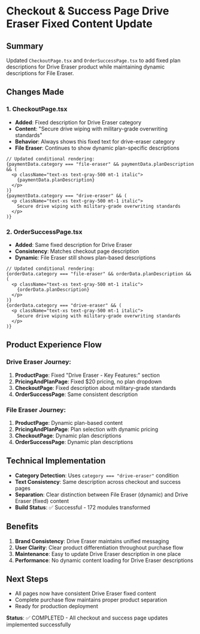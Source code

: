 # Checkout & Success Page Drive Eraser Fixed Content Update

## Summary
Updated `CheckoutPage.tsx` and `OrderSuccessPage.tsx` to add fixed plan descriptions for Drive Eraser product while maintaining dynamic descriptions for File Eraser.

## Changes Made

### 1. CheckoutPage.tsx
- **Added**: Fixed description for Drive Eraser category
- **Content**: "Secure drive wiping with military-grade overwriting standards"
- **Behavior**: Always shows this fixed text for drive-eraser category
- **File Eraser**: Continues to show dynamic plan-specific descriptions

```tsx
// Updated conditional rendering:
{paymentData.category === "file-eraser" && paymentData.planDescription && (
  <p className="text-xs text-gray-500 mt-1 italic">
    {paymentData.planDescription}
  </p>
)}
{paymentData.category === "drive-eraser" && (
  <p className="text-xs text-gray-500 mt-1 italic">
    Secure drive wiping with military-grade overwriting standards
  </p>
)}
```

### 2. OrderSuccessPage.tsx
- **Added**: Same fixed description for Drive Eraser
- **Consistency**: Matches checkout page description
- **Dynamic**: File Eraser still shows plan-based descriptions

```tsx
// Updated conditional rendering:
{orderData.category === "file-eraser" && orderData.planDescription && (
  <p className="text-xs text-gray-500 mt-1 italic">
    {orderData.planDescription}
  </p>
)}
{orderData.category === "drive-eraser" && (
  <p className="text-xs text-gray-500 mt-1 italic">
    Secure drive wiping with military-grade overwriting standards
  </p>
)}
```

## Product Experience Flow

### Drive Eraser Journey:
1. **ProductPage**: Fixed "Drive Eraser - Key Features:" section
2. **PricingAndPlanPage**: Fixed $20 pricing, no plan dropdown
3. **CheckoutPage**: Fixed description about military-grade standards
4. **OrderSuccessPage**: Same consistent description

### File Eraser Journey:
1. **ProductPage**: Dynamic plan-based content
2. **PricingAndPlanPage**: Plan selection with dynamic pricing
3. **CheckoutPage**: Dynamic plan descriptions
4. **OrderSuccessPage**: Dynamic plan descriptions

## Technical Implementation
- **Category Detection**: Uses `category === "drive-eraser"` condition
- **Text Consistency**: Same description across checkout and success pages
- **Separation**: Clear distinction between File Eraser (dynamic) and Drive Eraser (fixed) content
- **Build Status**: ✅ Successful - 172 modules transformed

## Benefits
1. **Brand Consistency**: Drive Eraser maintains unified messaging
2. **User Clarity**: Clear product differentiation throughout purchase flow
3. **Maintenance**: Easy to update Drive Eraser description in one place
4. **Performance**: No dynamic content loading for Drive Eraser descriptions

## Next Steps
- All pages now have consistent Drive Eraser fixed content
- Complete purchase flow maintains proper product separation
- Ready for production deployment

**Status**: ✅ COMPLETED - All checkout and success page updates implemented successfully
